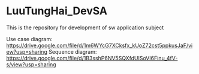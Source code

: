 # LuuTungHai_DevSA
This is the repository for development of sw application subject

Use case diagram: https://drive.google.com/file/d/1m6WYcG7XCksfx_kUoZ72cst5ppkusJaF/view?usp=sharing
Sequence diagram: https://drive.google.com/file/d/1B3sshP6NV5SQXfdUISoVI6Finu_4fV-s/view?usp=sharing
